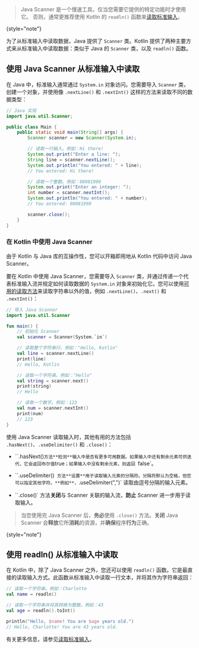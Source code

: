 [//]: # (title: 标准输入)

> Java Scanner 是一个慢速工具。仅当您需要它提供的特定功能时才使用它。
> 否则，通常更推荐使用 Kotlin 的 `readln()` 函数来[读取标准输入](basic-syntax.md#read-from-the-standard-input)。
>
{style="note"}

为了从标准输入中读取数据，Java 提供了 `Scanner` 类。Kotlin 提供了两种主要方式来从标准输入中读取数据：类似于 Java 的 `Scanner` 类，以及 `readln()` 函数。

## 使用 Java Scanner 从标准输入中读取

在 Java 中，标准输入通常通过 `System.in` 对象访问。您需要导入 `Scanner` 类，创建一个对象，并使用像 `.nextLine()` 和 `.nextInt()` 这样的方法来读取不同的数据类型：

```java
// Java 实现
import java.util.Scanner;

public class Main {
    public static void main(String[] args) {
        Scanner scanner = new Scanner(System.in);

        // 读取一行输入。例如：Hi there!
        System.out.print("Enter a line: ");
        String line = scanner.nextLine();
        System.out.println("You entered: " + line);
        // You entered: Hi there!

        // 读取一个整数。例如：08081990
        System.out.print("Enter an integer: ");
        int number = scanner.nextInt();
        System.out.println("You entered: " + number);
        // You entered: 08081990

        scanner.close();
    }
}
```

### 在 Kotlin 中使用 Java Scanner

由于 Kotlin 与 Java 库的互操作性，您可以开箱即用地从 Kotlin 代码中访问 Java Scanner。

要在 Kotlin 中使用 Java Scanner，您需要导入 `Scanner` 类，并通过传递一个代表标准输入流并规定如何读取数据的 `System.in` 对象来初始化它。您可以使用[可用的读取方法](https://docs.oracle.com/javase/8/docs/api/java/util/Scanner.html)来读取字符串以外的值，例如 `.nextLine()`、`.next()` 和 `.nextInt()`：

```kotlin
// 导入 Java Scanner
import java.util.Scanner

fun main() {
    // 初始化 Scanner
    val scanner = Scanner(System.`in`)

    // 读取整个字符串行。例如："Hello, Kotlin"
    val line = scanner.nextLine()
    print(line)
    // Hello, Kotlin

    // 读取一个字符串。例如："Hello"
    val string = scanner.next()
    print(string)
    // Hello

    // 读取一个数字。例如：123
    val num = scanner.nextInt()
    print(num)
    // 123
}
```

使用 Java Scanner 读取输入时，其他有用的方法包括 `.hasNext()`、`.useDelimiter()` 和 `.close()`：

* ``.hasNext()` 方法**检测**输入中是否有更多可用数据。如果输入中还有剩余元素可供迭代，它会返回布尔值 `true`；如果输入中没有剩余元素，则返回 `false`。

* ``.useDelimiter()` 方法**设置**用于读取输入元素的分隔符。分隔符默认为空格，但您可以指定其他字符。**例如**，`.useDelimiter(",")` 读取由逗号分隔的输入元素。

* ``.close()` 方法**关闭**与 Scanner 关联的输入流，**防止** Scanner 进一步用于读取输入。

> 当您使用完 Java Scanner 后，**务必**使用 `.close()` 方法。**关闭** Java Scanner 会**释放**它所**消耗**的资源，并**确保**程序**行为**正确。
>
{style="note"}

## 使用 readln() 从标准输入中读取

在 Kotlin 中，除了 Java Scanner 之外，您还可以使用 `readln()` 函数。它是最直接的读取输入方式。此函数从标准输入中读取一行文本，并将其作为字符串返回：

```kotlin
// 读取一个字符串。例如：Charlotte
val name = readln()

// 读取一个字符串并将其转换为整数。例如：43
val age = readln().toInt()

println("Hello, $name! You are $age years old.")
// Hello, Charlotte! You are 43 years old.
```

有关更多信息，请参见[读取标准输入](read-standard-input.md)。